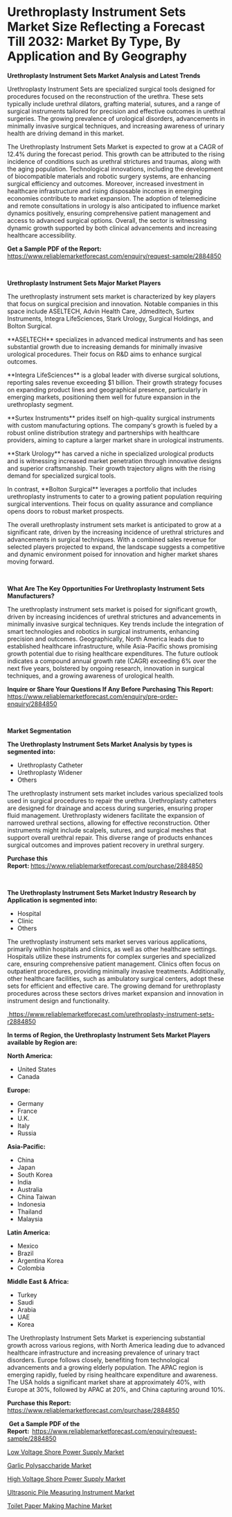 <p><h1>Urethroplasty Instrument Sets Market Size Reflecting a Forecast Till 2032: Market By Type, By Application and By Geography</h1></p><p><strong>Urethroplasty Instrument Sets Market Analysis and Latest Trends</strong></p>
<p><p>Urethroplasty Instrument Sets are specialized surgical tools designed for procedures focused on the reconstruction of the urethra. These sets typically include urethral dilators, grafting material, sutures, and a range of surgical instruments tailored for precision and effective outcomes in urethral surgeries. The growing prevalence of urological disorders, advancements in minimally invasive surgical techniques, and increasing awareness of urinary health are driving demand in this market.</p><p>The Urethroplasty Instrument Sets Market is expected to grow at a CAGR of 12.4% during the forecast period. This growth can be attributed to the rising incidence of conditions such as urethral strictures and traumas, along with the aging population. Technological innovations, including the development of biocompatible materials and robotic surgery systems, are enhancing surgical efficiency and outcomes. Moreover, increased investment in healthcare infrastructure and rising disposable incomes in emerging economies contribute to market expansion. The adoption of telemedicine and remote consultations in urology is also anticipated to influence market dynamics positively, ensuring comprehensive patient management and access to advanced surgical options. Overall, the sector is witnessing dynamic growth supported by both clinical advancements and increasing healthcare accessibility.</p></p>
<p><strong>Get a Sample PDF of the Report:&nbsp;</strong> <a href="https://www.reliablemarketforecast.com/enquiry/request-sample/2884850?utm_campaign=1897&utm_medium=2&utm_source=Github&utm_content=ia&utm_term=13032025&utm_id=urethroplasty-instrument-sets">https://www.reliablemarketforecast.com/enquiry/request-sample/2884850</a></p>
<p>&nbsp;</p>
<p><strong>Urethroplasty Instrument Sets Major Market Players</strong></p>
<p><p>The urethroplasty instrument sets market is characterized by key players that focus on surgical precision and innovation. Notable companies in this space include ASELTECH, Advin Health Care, Jdmeditech, Surtex Instruments, Integra LifeSciences, Stark Urology, Surgical Holdings, and Bolton Surgical.</p><p>**ASELTECH** specializes in advanced medical instruments and has seen substantial growth due to increasing demands for minimally invasive urological procedures. Their focus on R&D aims to enhance surgical outcomes.</p><p>**Integra LifeSciences** is a global leader with diverse surgical solutions, reporting sales revenue exceeding $1 billion. Their growth strategy focuses on expanding product lines and geographical presence, particularly in emerging markets, positioning them well for future expansion in the urethroplasty segment.</p><p>**Surtex Instruments** prides itself on high-quality surgical instruments with custom manufacturing options. The company's growth is fueled by a robust online distribution strategy and partnerships with healthcare providers, aiming to capture a larger market share in urological instruments.</p><p>**Stark Urology** has carved a niche in specialized urological products and is witnessing increased market penetration through innovative designs and superior craftsmanship. Their growth trajectory aligns with the rising demand for specialized surgical tools.</p><p>In contrast, **Bolton Surgical** leverages a portfolio that includes urethroplasty instruments to cater to a growing patient population requiring surgical interventions. Their focus on quality assurance and compliance opens doors to robust market prospects.</p><p>The overall urethroplasty instrument sets market is anticipated to grow at a significant rate, driven by the increasing incidence of urethral strictures and advancements in surgical techniques. With a combined sales revenue for selected players projected to expand, the landscape suggests a competitive and dynamic environment poised for innovation and higher market shares moving forward.</p></p>
<p>&nbsp;</p>
<p><strong>What Are The Key Opportunities For Urethroplasty Instrument Sets Manufacturers?</strong></p>
<p><p>The urethroplasty instrument sets market is poised for significant growth, driven by increasing incidences of urethral strictures and advancements in minimally invasive surgical techniques. Key trends include the integration of smart technologies and robotics in surgical instruments, enhancing precision and outcomes. Geographically, North America leads due to established healthcare infrastructure, while Asia-Pacific shows promising growth potential due to rising healthcare expenditures. The future outlook indicates a compound annual growth rate (CAGR) exceeding 6% over the next five years, bolstered by ongoing research, innovation in surgical techniques, and a growing awareness of urological health.</p></p>
<p><strong>Inquire or Share Your Questions If Any Before Purchasing This Report:</strong> <a href="https://www.reliablemarketforecast.com/enquiry/pre-order-enquiry/2884850?utm_campaign=1897&utm_medium=2&utm_source=Github&utm_content=ia&utm_term=13032025&utm_id=urethroplasty-instrument-sets">https://www.reliablemarketforecast.com/enquiry/pre-order-enquiry/2884850</a></p>
<p>&nbsp;</p>
<p><strong>Market Segmentation</strong></p>
<p><strong>The Urethroplasty Instrument Sets Market Analysis by types is segmented into:</strong></p>
<p><ul><li>Urethroplasty Catheter</li><li>Urethroplasty Widener</li><li>Others</li></ul></p>
<p><p>The urethroplasty instrument sets market includes various specialized tools used in surgical procedures to repair the urethra. Urethroplasty catheters are designed for drainage and access during surgeries, ensuring proper fluid management. Urethroplasty wideners facilitate the expansion of narrowed urethral sections, allowing for effective reconstruction. Other instruments might include scalpels, sutures, and surgical meshes that support overall urethral repair. This diverse range of products enhances surgical outcomes and improves patient recovery in urethral surgery.</p></p>
<p><strong>Purchase this Report:&nbsp;</strong><a href="https://www.reliablemarketforecast.com/purchase/2884850?utm_campaign=1897&utm_medium=2&utm_source=Github&utm_content=ia&utm_term=13032025&utm_id=urethroplasty-instrument-sets">https://www.reliablemarketforecast.com/purchase/2884850</a></p>
<p>&nbsp;</p>
<p><strong>The Urethroplasty Instrument Sets Market Industry Research by Application is segmented into:</strong></p>
<p><ul><li>Hospital</li><li>Clinic</li><li>Others</li></ul></p>
<p><p>The urethroplasty instrument sets market serves various applications, primarily within hospitals and clinics, as well as other healthcare settings. Hospitals utilize these instruments for complex surgeries and specialized care, ensuring comprehensive patient management. Clinics often focus on outpatient procedures, providing minimally invasive treatments. Additionally, other healthcare facilities, such as ambulatory surgical centers, adopt these sets for efficient and effective care. The growing demand for urethroplasty procedures across these sectors drives market expansion and innovation in instrument design and functionality.</p></p>
<p><a href="https://www.reliablemarketforecast.com/urethroplasty-instrument-sets-r2884850?utm_campaign=1897&utm_medium=2&utm_source=Github&utm_content=ia&utm_term=13032025&utm_id=urethroplasty-instrument-sets">&nbsp;https://www.reliablemarketforecast.com/urethroplasty-instrument-sets-r2884850</a></p>
<p><strong>In terms of Region, the Urethroplasty Instrument Sets Market Players available by Region are:</strong></p>
<p>
    <p> <strong> North America: </strong>
        <ul>
            <li>United States</li>
            <li>Canada</li>
        </ul>
        </p> 
    <p> <strong> Europe: </strong>
        <ul>
            <li>Germany</li>
            <li>France</li>
            <li>U.K.</li>
            <li>Italy</li>
            <li>Russia</li>
        </ul>
        </p> 
    <p> <strong> Asia-Pacific: </strong>
        <ul>
            <li>China</li>
            <li>Japan</li>
            <li>South Korea</li>
            <li>India</li>
            <li>Australia</li>
            <li>China Taiwan</li>
            <li>Indonesia</li>
            <li>Thailand</li>
            <li>Malaysia</li>
        </ul>
        </p> 
    <p> <strong> Latin America: </strong>
        <ul>
            <li>Mexico</li>
            <li>Brazil</li>
            <li>Argentina Korea</li>
            <li>Colombia</li>
        </ul>
        </p> 
    <p> <strong> Middle East & Africa: </strong>
        <ul>
            <li>Turkey</li>
            <li>Saudi</li>
            <li>Arabia</li>
            <li>UAE</li>
            <li>Korea</li>
        </ul>
    </p>
    </p>
<p><p>The Urethroplasty Instrument Sets Market is experiencing substantial growth across various regions, with North America leading due to advanced healthcare infrastructure and increasing prevalence of urinary tract disorders. Europe follows closely, benefiting from technological advancements and a growing elderly population. The APAC region is emerging rapidly, fueled by rising healthcare expenditure and awareness. The USA holds a significant market share at approximately 40%, with Europe at 30%, followed by APAC at 20%, and China capturing around 10%.</p></p>
<p><strong>Purchase this Report: </strong><a href="https://www.reliablemarketforecast.com/purchase/2884850?utm_campaign=1897&utm_medium=2&utm_source=Github&utm_content=ia&utm_term=13032025&utm_id=urethroplasty-instrument-sets">https://www.reliablemarketforecast.com/purchase/2884850</a></p>
<p>&nbsp;<strong>Get a Sample PDF of the Report:&nbsp;&nbsp;</strong><a href="https://www.reliablemarketforecast.com/enquiry/request-sample/2884850?utm_campaign=1897&utm_medium=2&utm_source=Github&utm_content=ia&utm_term=13032025&utm_id=urethroplasty-instrument-sets">https://www.reliablemarketforecast.com/enquiry/request-sample/2884850</a></p>
<p><strong></strong></p>
<p><p><a href="https://github.com/gaiusmelyna/Market-Research-Report-List-1/blob/main/low-voltage-shore-power-supply-market.md?utm_campaign=1897&utm_medium=2&utm_source=Github&utm_content=ia&utm_term=13032025&utm_id=urethroplasty-instrument-sets">Low Voltage Shore Power Supply Market</a></p><p><a href="https://github.com/delcirodda4f/Market-Research-Report-List-1/blob/main/garlic-polysaccharide-market.md?utm_campaign=1897&utm_medium=2&utm_source=Github&utm_content=ia&utm_term=13032025&utm_id=urethroplasty-instrument-sets">Garlic Polysaccharide Market</a></p><p><a href="https://github.com/miehldobin1w/Market-Research-Report-List-1/blob/main/high-voltage-shore-power-supply-market.md?utm_campaign=1897&utm_medium=2&utm_source=Github&utm_content=ia&utm_term=13032025&utm_id=urethroplasty-instrument-sets">High Voltage Shore Power Supply Market</a></p><p><a href="https://github.com/lickoalyanep/Market-Research-Report-List-1/blob/main/ultrasonic-pile-measuring-instrument-market.md?utm_campaign=1897&utm_medium=2&utm_source=Github&utm_content=ia&utm_term=13032025&utm_id=urethroplasty-instrument-sets">Ultrasonic Pile Measuring Instrument Market</a></p><p><a href="https://github.com/meenafadilkh/Market-Research-Report-List-1/blob/main/toilet-paper-making-machine-market.md?utm_campaign=1897&utm_medium=2&utm_source=Github&utm_content=ia&utm_term=13032025&utm_id=urethroplasty-instrument-sets">Toilet Paper Making Machine Market</a></p></p>